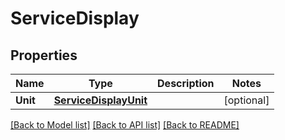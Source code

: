 # ServiceDisplay

## Properties

Name | Type | Description | Notes
------------ | ------------- | ------------- | -------------
**Unit** | [**ServiceDisplayUnit**](service_display_unit.md) |  | [optional] 

[[Back to Model list]](../README.md#documentation-for-models) [[Back to API list]](../README.md#documentation-for-api-endpoints) [[Back to README]](../README.md)


